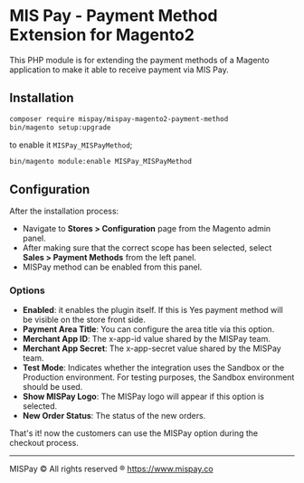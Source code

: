 # MIS Pay - Payment Method Extension for Magento2

This PHP module is for extending the payment methods of a Magento application to make it able to receive payment via MIS Pay.

## Installation

```sh
composer require mispay/mispay-magento2-payment-method
bin/magento setup:upgrade
```

to enable it `MISPay_MISPayMethod`;

```sh
bin/magento module:enable MISPay_MISPayMethod
```

## Configuration

After the installation process:

- Navigate to **Stores > Configuration** page from the Magento admin panel.
- After making sure that the correct scope has been selected, select **Sales > Payment Methods** from the left panel.
- MISPay method can be enabled from this panel.

### Options

- **Enabled**: it enables the plugin itself. If this is Yes payment method will be visible on the store front side.
- **Payment Area Title**: You can configure the area title via this option.
- **Merchant App ID**: The x-app-id value shared by the MISPay team.
- **Merchant App Secret**: The x-app-secret value shared by the MISPay team.
- **Test Mode**: Indicates whether the integration uses the Sandbox or the Production environment. For testing purposes, the Sandbox environment should be used.
- **Show MISPay Logo**: The MISPay logo will appear if this option is selected.
- **New Order Status**: The status of the new orders.

That's it! now the customers can use the MISPay option during the checkout process.

---

MISPay ©
All rights reserved ®
https://www.mispay.co
